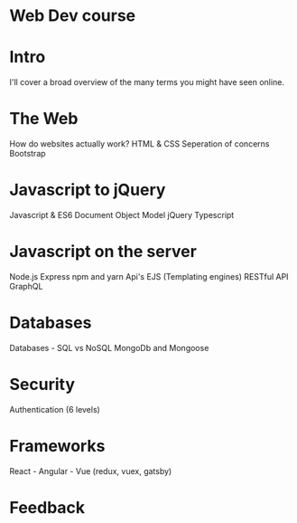 # Web Dev course

# Intro
I'll cover a broad overview of the many terms you might have seen online. 

# The Web
How do websites actually work?
HTML & CSS
Seperation of concerns
Bootstrap

# Javascript to jQuery
Javascript & ES6
Document Object Model
jQuery
Typescript

# Javascript on the server
Node.js 
Express
npm and yarn
Api's
EJS (Templating engines)
RESTful API
GraphQL

# Databases
Databases - SQL vs NoSQL
MongoDb and Mongoose

# Security
Authentication (6 levels)

# Frameworks
React - Angular - Vue 
(redux, vuex, gatsby)

# Feedback